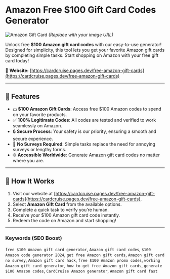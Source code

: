 # Amazon Free $100 Gift Card Codes Generator

![Amazon Gift Card](https://example.com/amazon-gift-card.png) *(Replace with your image URL)*

Unlock free **$100 Amazon gift card codes** with our easy-to-use generator! Designed for simplicity, this tool lets you get your favorite Amazon gift cards by completing simple tasks. Start shopping on Amazon with your free gift card today!

🔗 **Website:** [https://cardcruise.pages.dev/free-amazon-gift-cards](https://cardcruise.pages.dev/free-amazon-gift-cards)

---

## 🚀 Features

- 💵 **$100 Amazon Gift Cards**: Access free $100 Amazon codes to spend on your favorite products.
- ✅ **100% Legitimate Codes**: All codes are tested and verified to work seamlessly on Amazon.
- 🔒 **Secure Process**: Your safety is our priority, ensuring a smooth and secure experience.
- 🎯 **No Surveys Required**: Simple tasks replace the need for annoying surveys or lengthy forms.
- 🌐 **Accessible Worldwide**: Generate Amazon gift card codes no matter where you are.

---

## 📖 How It Works

1. Visit our website at [https://cardcruise.pages.dev/free-amazon-gift-cards](https://cardcruise.pages.dev/free-amazon-gift-cards).
2. Select **Amazon Gift Card** from the available options.
3. Complete a quick task to verify you’re human.
4. Receive your $100 Amazon gift card code instantly.
5. Redeem the code on Amazon and start shopping!

---

### Keywords (SEO Boost)

`free $100 Amazon gift card generator`, `Amazon gift card codes`, `$100 Amazon code generator 2024`, `get free Amazon gift cards`, `Amazon gift card no survey`, `Amazon gift card hack`, `free $100 Amazon promo codes`, `working Amazon gift card generator`, `how to get free Amazon gift cards`, `generate $100 Amazon codes`, `CardCruise Amazon generator`, `Amazon gift card fast`
